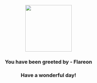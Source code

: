 <p align="center">
    <img src="https://raw.githubusercontent.com/PokeAPI/sprites/master/sprites/pokemon/136.png" width="150" height="150">
</p>
<h3 align="center">You have been greeted by - <b>Flareon</b></h3>
<h3 align="center">Have a wonderful day!</h3>
